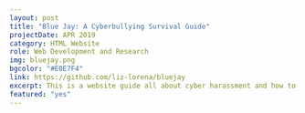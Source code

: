 ```yaml
---
layout: post
title: "Blue Jay: A Cyberbullying Survival Guide"
projectDate: APR 2019
category: HTML Website
role: Web Development and Research
img: bluejay.png
bgcolor: "#E0E7F4"
link: https://github.com/liz-lorena/bluejay
excerpt: This is a website guide all about cyber harassment and how to survive it, including helpful resources and the stories of some notable victims. I took inspiration from the design of the Kiwi Farms forum, a site infamously known as "the Web’s biggest community of stalkers".
featured: "yes" 
---
```

